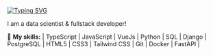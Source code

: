 [![Typing SVG](https://readme-typing-svg.herokuapp.com?color=%2336BCF7&lines=Hi,+I'm+Ivan👋)](https://git.io/typing-svg)

I am a data scientist & fullstack developer!

🌱 **My skills:**
| TypeScript | JavaScript | VueJs | Python | SQL | Django | PostgreSQL | HTML5 | CSS3 | Tailwind CSS | Git | Docker | FastAPI |




<!-- ## Hi there, I'm Ivan 👋
**ivakhokhlov/ivakhokhlov** is a ✨ _special_ ✨ repository because its `README.md` (this file) appears on your GitHub profile.

Here are some ideas to get you started:

- 🔭 I’m currently working on ...
- 🌱 I’m currently learning ...
- 👯 I’m looking to collaborate on ...
- 🤔 I’m looking for help with ...
- 💬 Ask me about ...
- 📫 How to reach me: ...
- 😄 Pronouns: ...
- ⚡ Fun fact: ...
-->
